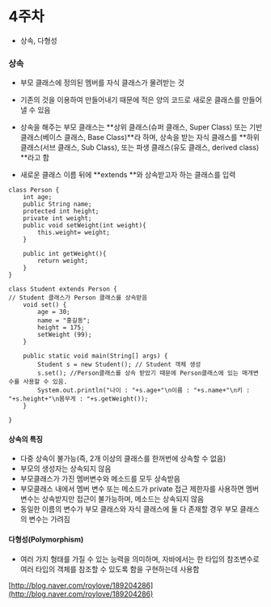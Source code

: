 # 4주차

* 상속, 다형성

### 상속

* 부모 클래스에 정의된 멤버를 자식 클래스가 물려받는 것
* 기존의 것을 이용하여 만들어내기 때문에 적은 양의 코드로 새로운 클래스를 만들어 낼 수 있음
* 상속을 해주는 부모 클래스는 **상위 클래스\(슈퍼 클래스, Super Class\) 또는 기반 클래스\(베이스 클래스, Base Class\)**라 하며, 상속을 받는 자식 클래스를 **하위 클래스\(서브 클래스, Sub Class\), 또는 파생 클래스\(유도 클래스, derived class\) **라고 함

* 새로운 클래스 이름 뒤에 **extends **와 상속받고자 하는 클래스를 입력

```
class Person {
    int age;
    public String name;
    protected int height;
    private int weight;
    public void setWeight(int weight){
        this.weight= weight;
    }

    public int getWeight(){
        return weight;
    }
}

class Student extends Person {
// Student 클래스가 Person 클래스를 상속받음
    void set() {
        age = 30;
        name = "홍길동";
        height = 175;
        setWeight (99);
    }

    public static void main(String[] args) {
        Student s = new Student(); // Student 객체 생성 
        s.set(); //Person클래스를 상속 받았기 때문에 Person클래스에 있는 매개변수를 사용할 수 있음.
        System.out.println("나이 : "+s.age+"\n이름 : "+s.name+"\n키 : "+s.height+"\n몸무게 : "+s.getWeight());
    }

}
```

#### 상속의 특징

* 다중 상속이 불가능\(즉, 2개 이상의 클래스를 한꺼번에 상속할 수 없음\)
* 부모의 생성자는 상속되지 않음
* 부모클래스가 가진 멤버변수와 메소드를 모두 상속받음
* 부모클래스 내에서 멤버 변수 또는 메소드가 private 접근 제한자를 사용하면 멤버 변수는 상속받지만 접근이 불가능하며, 메소드는 상속되지 않음
* 동일한 이름의 변수가 부모 클래스와 자식 클래스에 둘 다 존재할 경우 부모 클래스의 변수는 가려짐

#### 다형성\(Polymorphism\)

 - 여러 가지 형태를 가질 수 있는 능력을 의미하며, 자바에서는 한 타입의 참조변수로 여러 타입의 객체를 참조할 수 있도록 함을 구현하는데 사용함

[http://blog.naver.com/roylove/189204286](http://blog.naver.com/roylove/189204286)

